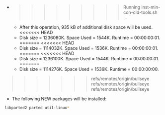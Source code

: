 * >>>>>>>>> Running inst-min-con-cld-tools.sh ...
  * After this operation, 935 kB of additional disk space will be used.
<<<<<<< HEAD
  * Disk size = 1236080K. Space Used = 1544K. Runtime = 00:00:00:01.
=======
<<<<<<< HEAD
  * Disk size = 1114032K. Space Used = 1536K. Runtime = 00:00:00:01.
=======
<<<<<<< HEAD
  * Disk size = 1236100K. Space Used = 1544K. Runtime = 00:00:00:01.
=======
  * Disk size = 1114276K. Space Used = 1536K. Runtime = 00:00:00:00.
>>>>>>> refs/remotes/origin/bullseye
>>>>>>> refs/remotes/origin/bullseye
>>>>>>> refs/remotes/origin/bullseye
  * The following NEW packages will be installed:
  ```bash
libparted2 parted util-linux*
  ```
